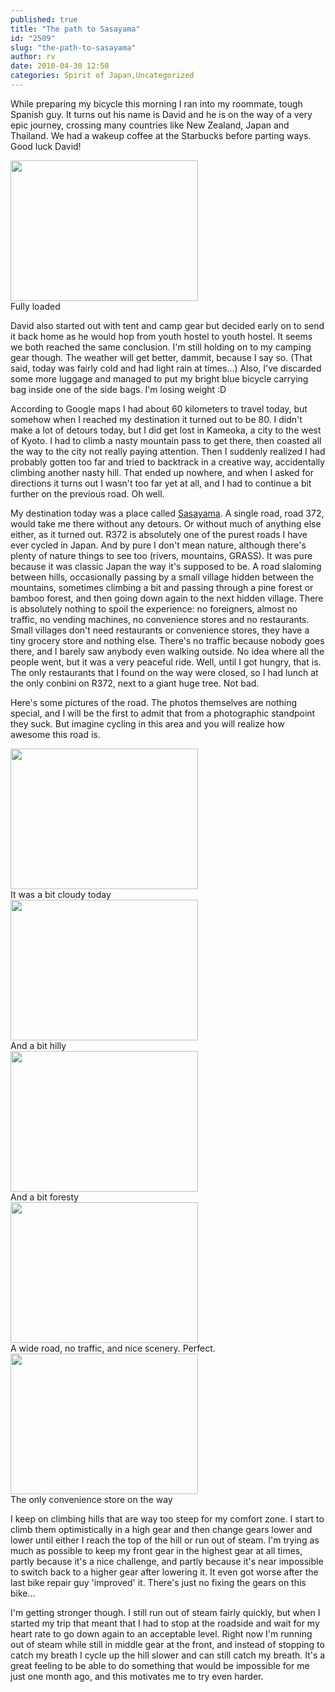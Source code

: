 ```yaml
---
published: true
title: "The path to Sasayama"
id: "2509"
slug: "the-path-to-sasayama"
author: rv
date: 2010-04-30 12:50
categories: Spirit of Japan,Uncategorized
---
```

While preparing my bicycle this morning I ran into my roommate, tough Spanish guy. It turns out his name is David and he is on the way of a very epic journey, crossing many countries like New Zealand, Japan and Thailand. We had a wakeup coffee at the Starbucks before parting ways. Good luck David!

<div class="caption">
<a href="https://s3.amazonaws.com/cfwblog/uploads/2010/04/img_2242.jpg"><img class="size-medium wp-image-2510" title="IMG_2242" src="https://s3.amazonaws.com/cfwblog/uploads/2010/04/img_2242.jpg?w=300" alt="" width="300" height="225" /></a>
<div class="caption-text">Fully loaded</div>
</div>

David also started out with tent and camp gear but decided early on to send it back home as he would hop from youth hostel to youth hostel. It seems we both reached the same conclusion. I'm still holding on to my camping gear though. The weather will get better, dammit, because I say so. (That said, today was fairly cold and had light rain at times...) Also, I've discarded some more luggage and managed to put my bright blue bicycle carrying bag inside one of the side bags. I'm losing weight :D

According to Google maps I had about 60 kilometers to travel today, but somehow when I reached my destination it turned out to be 80. I didn't make a lot of detours today, but I did get lost in Kameoka, a city to the west of Kyoto. I had to climb a nasty mountain pass to get there, then coasted all the way to the city not really paying attention. Then I suddenly realized I had probably gotten too far and tried to backtrack in a creative way, accidentally climbing another nasty hill. That ended up nowhere, and when I asked for directions it turns out I wasn't too far yet at all, and I had to continue a bit further on the previous road. Oh well.

My destination today was a place called <a href="https://en.wikipedia.org/wiki/Sasayama,_Hy%C5%8Dgo" target="_blank">Sasayama</a>. A single road, road 372, would take me there without any detours. Or without much of anything else either, as it turned out. R372 is absolutely one of the purest roads I have ever cycled in Japan. And by pure I don't mean nature, although there's plenty of nature things to see too (rivers, mountains, GRASS). It was pure because it was classic Japan the way it's supposed to be. A road slaloming between hills, occasionally passing by a small village hidden between the mountains, sometimes climbing a bit and passing through a pine forest or bamboo forest, and then going down again to the next hidden village. There is absolutely nothing to spoil the experience: no foreigners, almost no traffic, no vending machines, no convenience stores and no restaurants. Small villages don't need restaurants or convenience stores, they have a tiny grocery store and nothing else. There's no traffic because nobody goes there, and I barely saw anybody even walking outside. No idea where all the people went, but it was a very peaceful ride. Well, until I got hungry, that is. The only restaurants that I found on the way were closed, so I had lunch at the only conbini on R372, next to a giant huge tree. Not bad.

Here's some pictures of the road. The photos themselves are nothing special, and I will be the first to admit that from a photographic standpoint they suck. But imagine cycling in this area and you will realize how awesome this road is.

<div class="caption">
<a href="https://s3.amazonaws.com/cfwblog/uploads/2010/04/img_2246.jpg"><img class="size-medium wp-image-2511" title="IMG_2246" src="https://s3.amazonaws.com/cfwblog/uploads/2010/04/img_2246.jpg?w=300" alt="" width="300" height="225" /></a>
<div class="caption-text">It was a bit cloudy today</div>
</div>

<div class="caption">
<a href="https://s3.amazonaws.com/cfwblog/uploads/2010/04/img_2248.jpg"><img class="size-medium wp-image-2512" title="IMG_2248" src="https://s3.amazonaws.com/cfwblog/uploads/2010/04/img_2248.jpg?w=300" alt="" width="300" height="225" /></a>
<div class="caption-text">And a bit hilly</div>
</div>

<div class="caption">
<a href="https://s3.amazonaws.com/cfwblog/uploads/2010/04/img_2249.jpg"><img class="size-medium wp-image-2513" title="IMG_2249" src="https://s3.amazonaws.com/cfwblog/uploads/2010/04/img_2249.jpg?w=300" alt="" width="300" height="225" /></a>
<div class="caption-text">And a bit foresty</div>
</div>

<div class="caption">
<a href="https://s3.amazonaws.com/cfwblog/uploads/2010/04/img_2252.jpg"><img class="size-medium wp-image-2514" title="IMG_2252" src="https://s3.amazonaws.com/cfwblog/uploads/2010/04/img_2252.jpg?w=300" alt="" width="300" height="225" /></a>
<div class="caption-text">A wide road, no traffic, and nice scenery. Perfect.</div>
</div>

<div class="caption">
<a href="https://s3.amazonaws.com/cfwblog/uploads/2010/04/img_2259.jpg"><img class="size-medium wp-image-2515" title="IMG_2259" src="https://s3.amazonaws.com/cfwblog/uploads/2010/04/img_2259.jpg?w=300" alt="" width="300" height="225" /></a>
<div class="caption-text">The only convenience store on the way</div>
</div>

I keep on climbing hills that are way too steep for my comfort zone. I start to climb them optimistically in a high gear and then change gears lower and lower until either I reach the top of the hill or run out of steam. I'm trying as much as possible to keep my front gear in the highest gear at all times, partly because it's a nice challenge, and partly because it's near impossible to switch back to a higher gear after lowering it. It even got worse after the last bike repair guy 'improved' it. There's just no fixing the gears on this bike...

I'm getting stronger though. I still run out of steam fairly quickly, but when I started my trip that meant that I had to stop at the roadside and wait for my heart rate to go down again to an acceptable level. Right now I'm running out of steam while still in middle gear at the front, and instead of stopping to catch my breath I cycle up the hill slower and can still catch my breath. It's a great feeling to be able to do something that would be impossible for me just one month ago, and this motivates me to try even harder.